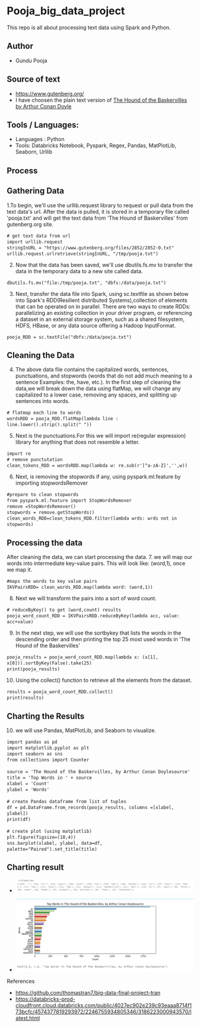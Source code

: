 # Pooja_big_data_project
This repo is all about processing text data using Spark and Python.

## Author 
- Gundu Pooja

## Source of text
- https://www.gutenberg.org/
- I have choosen the plain text version of [The Hound of the Baskervilles by Arthur Conan Doyle](
https://www.gutenberg.org/files/2852/2852-0.txt)

## Tools / Languages:
- Languages : Python
- Tools: Databricks Notebook, Pyspark, Regex, Pandas, MatPlotLib, Seaborn, Urllib

## Process
## Gathering Data
1.To begin, we'll use the urllib.request library to request or pull data from the text data's url. After the data is pulled, it is stored in a temporary file called 'pooja.txt' and will get the text data from 'The Hound of Baskervilles' from gutenberg.org site.
```
# get text data from url
import urllib.request
stringInURL = "https://www.gutenberg.org/files/2852/2852-0.txt"
urllib.request.urlretrieve(stringInURL, "/tmp/pooja.txt")
```
2. Now that the data has been saved, we'll use dbutils.fs.mv to transfer the data in the temporary data to a new site called data.

```
dbutils.fs.mv("file:/tmp/pooja.txt", "dbfs:/data/pooja.txt")
```
3. Next, transfer the data file into Spark, using sc.textfile as shown below into Spark's RDD(Resilient distributed Systems),collection of elements that can be operated on in parallel. There are two ways to create RDDs: parallelizing an existing collection in your driver program, or referencing a dataset in an external storage system, such as a shared filesystem, HDFS, HBase, or any data source offering a Hadoop InputFormat.

```
pooja_RDD = sc.textFile("dbfs:/data/pooja.txt")
```
## Cleaning the Data

4. The above data file contains the capitalized words, sentences, punctuations, and stopwords (words that do not add much meaning to a sentence Examples: the, have, etc.).
In the first step of cleaning the data,we will break down the data using flatMap, we will change any capitalized to a lower case, removing any spaces, and splitting up sentences into words.
```
# flatmap each line to words
wordsRDD = pooja_RDD.flatMap(lambda line : line.lower().strip().split(" "))
```
5. Next is the punctuations.For this we will import re(regular expression) library for anything that does not resemble a letter.
```
import re
# remove punctutation
clean_tokens_RDD = wordsRDD.map(lambda w: re.sub(r'[^a-zA-Z]','',w))
```
6. Next, is removing the stopwords if any, using pyspark.ml.feature by importing stopwordsRemover
```
#prepare to clean stopwords
from pyspark.ml.feature import StopWordsRemover
remove =StopWordsRemover()
stopwords = remove.getStopWords()
clean_words_RDD=clean_tokens_RDD.filter(lambda wrds: wrds not in stopwords)
```
## Processing the data
After cleaning the data, we can start processing the data.
7. we will map our words into intermediate key-value pairs. This will look like: (word,1), once we map it.
```
#maps the words to key value pairs
IKVPairsRDD= clean_words_RDD.map(lambda word: (word,1))
```
8. Next we will transform the pairs into a sort of word count. 
```
# reduceByKey() to get (word,count) results
pooja_word_count_RDD = IKVPairsRDD.reduceByKey(lambda acc, value: acc+value)
```
9. In the next step, we will use the sortbykey that lists the words in the descending order and then printing the top 25 most used words in 'The Hound of the Baskervilles'

```
pooja_results = pooja_word_count_RDD.map(lambda x: (x[1], x[0])).sortByKey(False).take(25)
print(pooja_results)
```
10. Using the collect() function to retrieve all the elements from the dataset.
``` # collect() action to get back to python
results = pooja_word_count_RDD.collect()
print(results)
```

## Charting the Results 
10. we will use Pandas, MatPlotLib, and Seaborn to visualize.

```import numpy as np
import pandas as pd
import matplotlib.pyplot as plt
import seaborn as sns
from collections import Counter

source = 'The Hound of the Baskervilles, by Arthur Conan Doylesource'
title = 'Top Words in ' + source
xlabel = 'Count'
ylabel = 'Words'

# create Pandas dataframe from list of tuples
df = pd.DataFrame.from_records(pooja_results, columns =[xlabel, ylabel]) 
print(df)

# create plot (using matplotlib)
plt.figure(figsize=(10,4))
sns.barplot(xlabel, ylabel, data=df, palette="Paired").set_title(title)

```
## Charting result
- ![](https://github.com/GUNDUPOOJA/Pooja_big_data_project/blob/main/top25.PNG)

- ![](https://github.com/GUNDUPOOJA/Pooja_big_data_project/blob/main/charting.PNG)

References 
- https://github.com/thomastran7/big-data-final-project-tran
- https://databricks-prod-cloudfront.cloud.databricks.com/public/4027ec902e239c93eaaa8714f173bcfc/4574377819293972/2246755934805346/3186223000943570/latest.html


